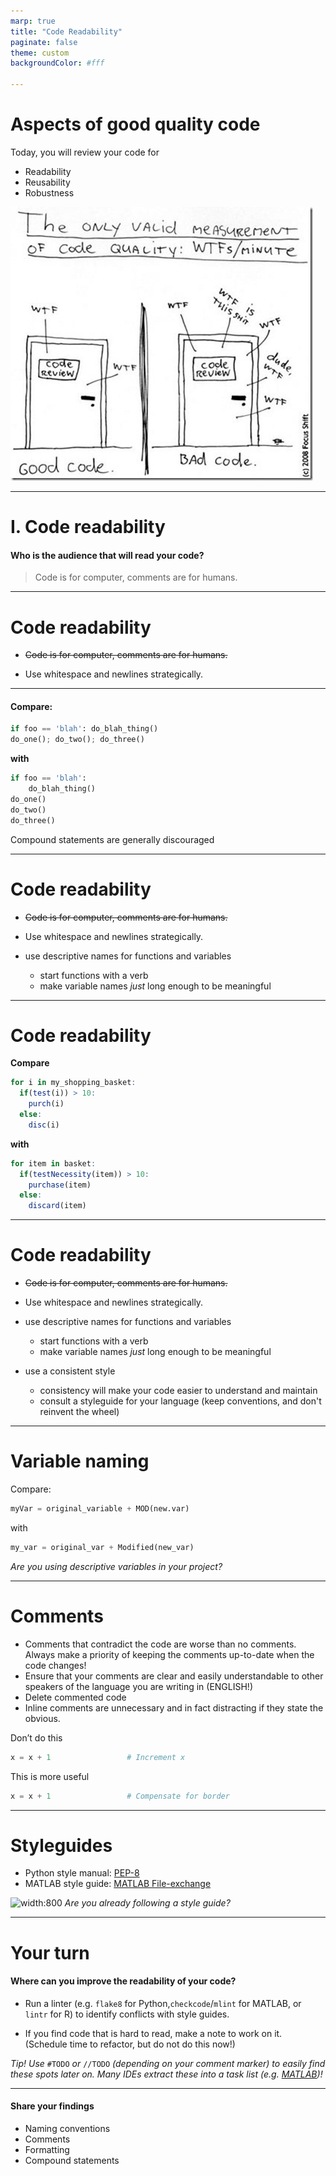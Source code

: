 ```yaml
---
marp: true
title: "Code Readability"
paginate: false
theme: custom
backgroundColor: #fff

---
```

# Aspects of good quality code 
 
Today, you will review your code for

- Readability
- Reusability
- Robustness

![bg right:40% width:450](img/wtfs_per_minute_thumb.jpg)

---
# I. Code readability
#### Who is the audience that will read your code?

>Code is for computer, comments are for humans.

---
# Code readability

- ~~Code is for computer, comments are for humans.~~

- Use whitespace and newlines strategically.

---

#### Compare:

```python
if foo == 'blah': do_blah_thing()
do_one(); do_two(); do_three()
```
**with**
```python
if foo == 'blah':
    do_blah_thing()
do_one()
do_two()
do_three()
```

Compound statements are generally discouraged

---
# Code readability

- ~~Code is for computer, comments are for humans.~~

- Use whitespace and newlines strategically.

- use descriptive names for functions and variables
  - start functions with a verb
  - make variable names _just_ long enough to be meaningful

---
# Code readability
**Compare**

```r
for i in my_shopping_basket:
  if(test(i)) > 10:
    purch(i)
  else:
    disc(i)
```
**with**
```r
for item in basket:
  if(testNecessity(item)) > 10:
    purchase(item)
  else:
    discard(item)
```


---
# Code readability

- ~~Code is for computer, comments are for humans.~~

- Use whitespace and newlines strategically.

- use descriptive names for functions and variables
  - start functions with a verb
  - make variable names _just_ long enough to be meaningful

- use a consistent style 
  - consistency will make your code easier to understand and maintain
  - consult a styleguide for your language (keep conventions, and don't reinvent the wheel)
  
---
# Variable naming
Compare:

```python
myVar = original_variable + MOD(new.var)
```
with

```python
my_var = original_var + Modified(new_var)
```

_Are you using descriptive variables in your project?_


---
# Comments
- Comments that contradict the code are worse than no comments. Always make a priority of keeping the comments up-to-date when the code changes! 
- Ensure that your comments are clear and easily understandable to other speakers of the language you are writing in (ENGLISH!)
- Delete commented code 
- Inline comments are unnecessary and in fact distracting if they state the obvious. 

Don’t do this
```python
x = x + 1                 # Increment x
```
This is more useful
```python
x = x + 1                 # Compensate for border
```

---
# Styleguides

- Python style manual: [PEP-8](https://www.python.org/dev/peps/pep-0008/)
- MATLAB style guide: [MATLAB File-exchange](http://cnl.sogang.ac.kr/cnlab/lectures/programming/matlab/Richard_Johnson-MatlabStyle2_book.pdf)

![width:800](https://imgs.xkcd.com/comics/code_quality.png)
_Are you already following a style guide?_

---
# Your turn

#### Where can you improve the readability of your code?

- Run a linter (e.g. `flake8` for Python,`checkcode`/`mlint` for MATLAB, or `lintr` for R) to identify conflicts with style guides.
  
- If you find code that is hard to read, make a note to work on it.
(Schedule time to refactor, but do not do this now!)

_Tip! Use_ `#TODO` _or_ `//TODO` _(depending on your comment marker) to easily find these spots later on.
Many IDEs extract these into a task list (e.g. [MATLAB](https://blogs.mathworks.com/community/2008/03/17/whats-on-my-todo-list/))!_

---
#### Share your findings 
- Naming conventions
- Comments
- Formatting
- Compound statements